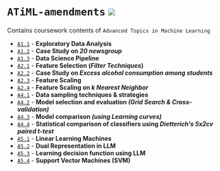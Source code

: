 # `ATiML-amendments` ![](https://img.shields.io/badge/Made%20with-Markdown-1f425f.svg)
Contains coursework contents of `Advanced Topics in Machine Learning`

- [`A1.1`](https://github.com/ranjiGT/ATiML-amendments/blob/main/A1.1.rmd) - __Exploratory Data Analysis__
- [`A1.2`](https://github.com/ranjiGT/ATiML-amendments/blob/main/A1.2.Rmd) - __Case Study on _20 newsgroup___
- [`A1.3`](https://github.com/ranjiGT/ATiML-amendments/blob/main/A1.3.Rmd) - __Data Science Pipeline__
- [`A2.1`](https://github.com/ranjiGT/ATiML-amendments/blob/main/A2.1.Rmd) - __Feature Selection (_Filter Techniques_)__
- [`A2.2`](https://github.com/ranjiGT/ATiML-amendments/blob/main/A2.2.Rmd) - __Case Study on _Excess alcohol consumption among students___
- [`A2.3`](https://github.com/ranjiGT/ATiML-amendments/blob/main/A2.3.Rmd) - __Feature Scaling__
- [`A2.4`](https://github.com/ranjiGT/ATiML-amendments/blob/main/A2.4.Rmd) - __Feature Scaling on _k Nearest Neighbor___
- [`A4.1`](https://github.com/ranjiGT/ATiML-amendments/blob/main/A4.1.Rmd) - __Data sampling techniques & strategies__
- [`A4.2`](https://github.com/ranjiGT/ATiML-amendments/blob/main/A4.2.Rmd) - __Model selection and evaluation _(Grid Search & Cross-validation)___
- [`A4.3`](https://github.com/ranjiGT/ATiML-amendments/blob/main/A4.3.Rmd) -  __Model comparison _(using Learning curves)___
- [`A4.4`](https://github.com/ranjiGT/ATiML-amendments/blob/main/A4.4.Rmd) - __Statistical comparison of classifiers using _Dietterich's 5x2cv paired t-test___
- [`A5.1`](https://github.com/ranjiGT/ATiML-amendments/blob/main/A5.1.Rmd) - __Linear Learning Machines__
- [`A5.2`](https://github.com/ranjiGT/ATiML-amendments/blob/main/A5.2.Rmd) - __Dual Representation in LLM__
- [`A5.3`](https://github.com/ranjiGT/ATiML-amendments/blob/main/A5.3.Rmd) - __Learning decision function using LLM__
- [`A5.4`](https://github.com/ranjiGT/ATiML-amendments/blob/main/A5.4.Rmd) - __Support Vector Machines (SVM)__

